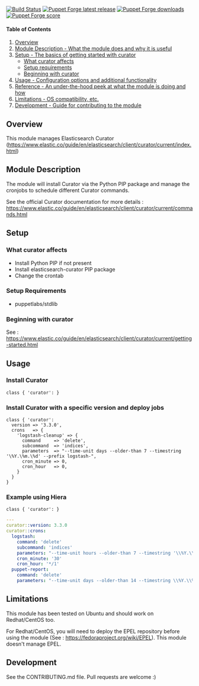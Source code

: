 [![Build Status](https://travis-ci.org/tubemogul/puppet-curator.svg?branch=master)](https://travis-ci.org/tubemogul/puppet-curator)
[![Puppet Forge latest release](https://img.shields.io/puppetforge/v/TubeMogul/curator.svg)](https://forge.puppetlabs.com/TubeMogul/curator)
[![Puppet Forge downloads](https://img.shields.io/puppetforge/dt/TubeMogul/curator.svg)](https://forge.puppetlabs.com/TubeMogul/curator)
[![Puppet Forge score](https://img.shields.io/puppetforge/f/TubeMogul/curator.svg)](https://forge.puppetlabs.com/TubeMogul/curator/scores)

#### Table of Contents

1. [Overview](#overview)
2. [Module Description - What the module does and why it is useful](#module-description)
3. [Setup - The basics of getting started with curator](#setup)
    * [What curator affects](#what-curator-affects)
    * [Setup requirements](#setup-requirements)
    * [Beginning with curator](#beginning-with-curator)
4. [Usage - Configuration options and additional functionality](#usage)
5. [Reference - An under-the-hood peek at what the module is doing and how](#reference)
5. [Limitations - OS compatibility, etc.](#limitations)
6. [Development - Guide for contributing to the module](#development)

## Overview

This module manages Elasticsearch Curator (https://www.elastic.co/guide/en/elasticsearch/client/curator/current/index.html)

## Module Description

The module will install Curator via the Python PIP package and manage the cronjobs to schedule different Curator commands.

See the official Curator documentation for more details : https://www.elastic.co/guide/en/elasticsearch/client/curator/current/commands.html

## Setup

### What curator affects

* Install Python PIP if not present
* Install elasticsearch-curator PIP package
* Change the crontab

### Setup Requirements

* puppetlabs/stdlib

### Beginning with curator

See : https://www.elastic.co/guide/en/elasticsearch/client/curator/current/getting-started.html

## Usage

### Install Curator

```puppet
class { 'curator': }
```

### Install Curator with a specific version and deploy jobs

```puppet
class { 'curator':
  version => '3.3.0',
  crons   => {
    'logstash-cleanup' => {
      command     => 'delete',
      subcommand  => 'indices',
      parameters  => "--time-unit days --older-than 7 --timestring '\%Y.\%m.\%d' --prefix logstash-",
      cron_minute => 0,
      cron_hour   => 0,
    }
  }
}
```

### Example using Hiera

```puppet
class { 'curator': }
```

```yaml
---
curator::version: 3.3.0
curator::crons:
  logstash:
    command: 'delete'
    subcommand: 'indices'
    parameters: "--time-unit hours --older-than 7 --timestring '\\%Y.\\%m.\\%d.\\%H' --prefix logstash-"
    cron_minute: '30'
    cron_hour: '*/1'
  puppet-report:
    command: 'delete'
    parameters: "--time-unit days --older-than 14 --timestring \\%Y.\\%m.\\%d --prefix puppet-report-"
```


## Limitations

This module has been tested on Ubuntu and should work on Redhat/CentOS too.

For Redhat/CentOS, you will need to deploy the EPEL repository before using the module (See : https://fedoraproject.org/wiki/EPEL). This module doesn't manage EPEL.

## Development

See the CONTRIBUTING.md file. Pull requests are welcome :)
